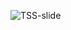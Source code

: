 ![TSS-slide](https://github.com/lucas-souza-s/Commodities-e-previsao-de-series-temporais/assets/55666040/7bfcb24c-7e2b-4bdd-ad9e-4470fd5b30b6)
